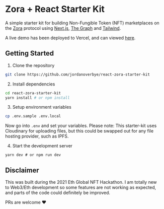 # Zora + React Starter Kit

A simple starter kit for building Non-Fungible Token (NFT) marketplaces on the [Zora](https://zora.engineering)
protocol using [Next.js](https://nextjs.org), [The Graph](https://thegraph.com) and [Tailwind](https://tailwindcss.com).

A live demo has been deployed to Vercel, and can viewed [here](https://react-zora-starter-kit.vercel.app/).

## Getting Started

1. Clone the repository

```sh
git clone https://github.com/jordanoverbye/react-zora-starter-kit
```

2. Install dependencies

```sh
cd react-zora-starter-kit
yarn install # or npm install
```

3. Setup environment variables

```sh
cp .env.sample .env.local
```

Now go into `.env` and set your variables. Please note: This starter-kit uses Cloudinary for uploading files, but this could be swapped out for any file hosting provider, such as IPFS.

4. Start the development server

```
yarn dev # or npm run dev
```

## Disclaimer

This was built during the 2021 Eth Global NFT Hackathon. I am totally new to Web3/Eth development so some features are not working as expected, and parts of the code could definitely be improved.

PRs are welcome ❤️
